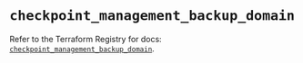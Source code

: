 # `checkpoint_management_backup_domain`

Refer to the Terraform Registry for docs: [`checkpoint_management_backup_domain`](https://registry.terraform.io/providers/checkpointsw/checkpoint/2.11.0/docs/resources/management_backup_domain).
